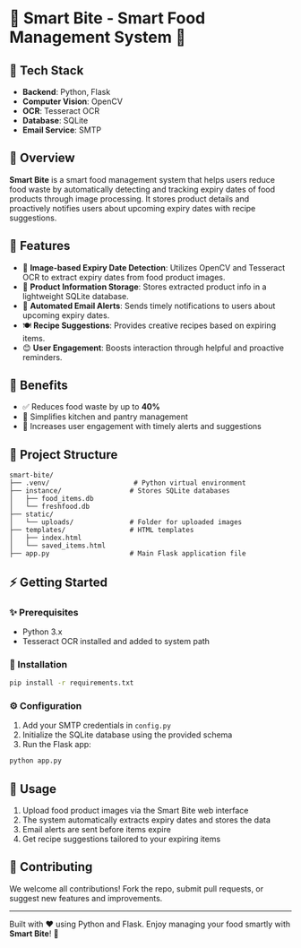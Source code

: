 # 🍲 Smart Bite - Smart Food Management System 🍲

## 🔧 Tech Stack

* **Backend**: Python, Flask
* **Computer Vision**: OpenCV
* **OCR**: Tesseract OCR
* **Database**: SQLite
* **Email Service**: SMTP

## 📄 Overview

**Smart Bite** is a smart food management system that helps users reduce food waste by automatically detecting and tracking expiry dates of food products through image processing. It stores product details and proactively notifies users about upcoming expiry dates with recipe suggestions.

## 🔹 Features

* 📸 **Image-based Expiry Date Detection**: Utilizes OpenCV and Tesseract OCR to extract expiry dates from food product images.
* 📅 **Product Information Storage**: Stores extracted product info in a lightweight SQLite database.
* 📧 **Automated Email Alerts**: Sends timely notifications to users about upcoming expiry dates.
* 🍽️ **Recipe Suggestions**: Provides creative recipes based on expiring items.
* 😊 **User Engagement**: Boosts interaction through helpful and proactive reminders.

## 🌟 Benefits

* ✅ Reduces food waste by up to **40%**
* 🏡 Simplifies kitchen and pantry management
* 📢 Increases user engagement with timely alerts and suggestions

## 📁 Project Structure

```
smart-bite/
├── .venv/                     # Python virtual environment
├── instance/                 # Stores SQLite databases
│   ├── food_items.db
│   └── freshfood.db
├── static/
│   └── uploads/              # Folder for uploaded images
├── templates/                # HTML templates
│   ├── index.html
│   └── saved_items.html
├── app.py                    # Main Flask application file
```

## ⚡ Getting Started

### ✨ Prerequisites

* Python 3.x
* Tesseract OCR installed and added to system path

### 🚀 Installation

```bash
pip install -r requirements.txt
```

### ⚙️ Configuration

1. Add your SMTP credentials in `config.py`
2. Initialize the SQLite database using the provided schema
3. Run the Flask app:

```bash
python app.py
```

## 🔄 Usage

1. Upload food product images via the Smart Bite web interface
2. The system automatically extracts expiry dates and stores the data
3. Email alerts are sent before items expire
4. Get recipe suggestions tailored to your expiring items

## 👥 Contributing

We welcome all contributions! Fork the repo, submit pull requests, or suggest new features and improvements.


---

Built with ❤️ using Python and Flask. Enjoy managing your food smartly with **Smart Bite**! 🍲
